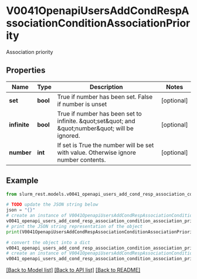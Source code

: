 # V0041OpenapiUsersAddCondRespAssociationConditionAssociationPriority

Association priority

## Properties

Name | Type | Description | Notes
------------ | ------------- | ------------- | -------------
**set** | **bool** | True if number has been set. False if number is unset | [optional] 
**infinite** | **bool** | True if number has been set to infinite. \&quot;set\&quot; and \&quot;number\&quot; will be ignored. | [optional] 
**number** | **int** | If set is True the number will be set with value. Otherwise ignore number contents. | [optional] 

## Example

```python
from slurm_rest.models.v0041_openapi_users_add_cond_resp_association_condition_association_priority import V0041OpenapiUsersAddCondRespAssociationConditionAssociationPriority

# TODO update the JSON string below
json = "{}"
# create an instance of V0041OpenapiUsersAddCondRespAssociationConditionAssociationPriority from a JSON string
v0041_openapi_users_add_cond_resp_association_condition_association_priority_instance = V0041OpenapiUsersAddCondRespAssociationConditionAssociationPriority.from_json(json)
# print the JSON string representation of the object
print(V0041OpenapiUsersAddCondRespAssociationConditionAssociationPriority.to_json())

# convert the object into a dict
v0041_openapi_users_add_cond_resp_association_condition_association_priority_dict = v0041_openapi_users_add_cond_resp_association_condition_association_priority_instance.to_dict()
# create an instance of V0041OpenapiUsersAddCondRespAssociationConditionAssociationPriority from a dict
v0041_openapi_users_add_cond_resp_association_condition_association_priority_from_dict = V0041OpenapiUsersAddCondRespAssociationConditionAssociationPriority.from_dict(v0041_openapi_users_add_cond_resp_association_condition_association_priority_dict)
```
[[Back to Model list]](../README.md#documentation-for-models) [[Back to API list]](../README.md#documentation-for-api-endpoints) [[Back to README]](../README.md)


